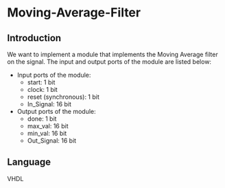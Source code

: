 # Moving-Average-Filter

## Introduction
We want to implement a module that implements the Moving Average filter on the signal. The input and output ports of the module are listed below:
* Input ports of the module:
  * start: 1 bit 
  * clock: 1 bit
  * reset (synchronous): 1 bit
  * In_Signal: 16 bit
* Output ports of the module:
  * done: 1 bit
  * max_val: 16 bit
  * min_val: 16 bit
  * Out_Signal: 16 bit

## Language
VHDL

